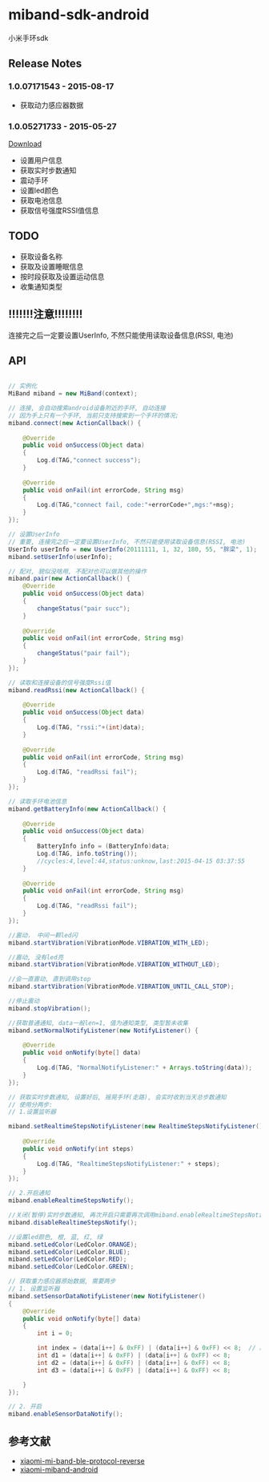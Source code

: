 # miband-sdk-android
小米手环sdk

## Release Notes

### 1.0.07171543 - 2015-08-17

- 获取动力感应器数据

### 1.0.05271733 - 2015-05-27
[Download](https://github.com/pangliang/miband-sdk-android/releases/tag/1.0.05271733)

- 设置用户信息
- 获取实时步数通知
- 震动手环
- 设置led颜色
- 获取电池信息
- 获取信号强度RSSI值信息

## TODO

- 获取设备名称
- 获取及设置睡眠信息
- 按时段获取及设置运动信息
- 收集通知类型


## !!!!!!!注意!!!!!!!!
连接完之后一定要设置UserInfo, 不然只能使用读取设备信息(RSSI, 电池)

## API

```java

// 实例化
MiBand miband = new MiBand(context);

// 连接, 会自动搜索android设备附近的手环, 自动连接
// 因为手上只有一个手环, 当前只支持搜索到一个手环的情况;
miband.connect(new ActionCallback() {
						
	@Override
	public void onSuccess(Object data)
	{
		Log.d(TAG,"connect success");
	}
	
	@Override
	public void onFail(int errorCode, String msg)
	{
		Log.d(TAG,"connect fail, code:"+errorCode+",mgs:"+msg);
	}
});

// 设置UserInfo
// 重要, 连接完之后一定要设置UserInfo, 不然只能使用读取设备信息(RSSI, 电池)
UserInfo userInfo = new UserInfo(20111111, 1, 32, 180, 55, "胖梁", 1);
miband.setUserInfo(userInfo);

// 配对, 貌似没啥用, 不配对也可以做其他的操作
miband.pair(new ActionCallback() {
	@Override
	public void onSuccess(Object data)
	{
		changeStatus("pair succ");
	}
	
	@Override
	public void onFail(int errorCode, String msg)
	{
		changeStatus("pair fail");
	}
});

// 读取和连接设备的信号强度Rssi值
miband.readRssi(new ActionCallback() {
		
	@Override
	public void onSuccess(Object data)
	{
		Log.d(TAG, "rssi:"+(int)data);
	}
	
	@Override
	public void onFail(int errorCode, String msg)
	{
		Log.d(TAG, "readRssi fail");
	}
});

// 读取手环电池信息
miband.getBatteryInfo(new ActionCallback() {
		
	@Override
	public void onSuccess(Object data)
	{
		BatteryInfo info = (BatteryInfo)data;
		Log.d(TAG, info.toString());
		//cycles:4,level:44,status:unknow,last:2015-04-15 03:37:55
	}
	
	@Override
	public void onFail(int errorCode, String msg)
	{
		Log.d(TAG, "readRssi fail");
	}
});

//震动， 中间一颗led闪
miband.startVibration(VibrationMode.VIBRATION_WITH_LED);

//震动, 没有led亮
miband.startVibration(VibrationMode.VIBRATION_WITHOUT_LED);

//会一直震动, 直到调用stop
miband.startVibration(VibrationMode.VIBRATION_UNTIL_CALL_STOP);

//停止震动
miband.stopVibration();

//获取普通通知, data一般len=1, 值为通知类型, 类型暂未收集
miband.setNormalNotifyListener(new NotifyListener() {
		
	@Override
	public void onNotify(byte[] data)
	{
		Log.d(TAG, "NormalNotifyListener:" + Arrays.toString(data));
	}
});

// 获取实时步数通知, 设置好后, 摇晃手环(走路), 会实时收到当天总步数通知
// 使用分两步:
// 1.设置监听器

miband.setRealtimeStepsNotifyListener(new RealtimeStepsNotifyListener() {
		
	@Override
	public void onNotify(int steps)
	{
		Log.d(TAG, "RealtimeStepsNotifyListener:" + steps);
	}
});

// 2.开启通知
miband.enableRealtimeStepsNotify();

//关闭(暂停)实时步数通知, 再次开启只需要再次调用miband.enableRealtimeStepsNotify()即可
miband.disableRealtimeStepsNotify();

//设置led颜色, 橙, 蓝, 红, 绿
miband.setLedColor(LedColor.ORANGE);
miband.setLedColor(LedColor.BLUE);
miband.setLedColor(LedColor.RED);
miband.setLedColor(LedColor.GREEN);

// 获取重力感应器原始数据, 需要两步
// 1. 设置监听器
miband.setSensorDataNotifyListener(new NotifyListener()
{
	@Override
	public void onNotify(byte[] data)
	{
		int i = 0;

		int index = (data[i++] & 0xFF) | (data[i++] & 0xFF) << 8;  // 序号
		int d1 = (data[i++] & 0xFF) | (data[i++] & 0xFF) << 8;    
		int d2 = (data[i++] & 0xFF) | (data[i++] & 0xFF) << 8;
		int d3 = (data[i++] & 0xFF) | (data[i++] & 0xFF) << 8;

	}
});

// 2. 开启
miband.enableSensorDataNotify();

```


## 参考文献

- [xiaomi-mi-band-ble-protocol-reverse](http://allmydroids.blogspot.de/2014/12/xiaomi-mi-band-ble-protocol-reverse.html)
- [xiaomi-miband-android](https://github.com/UgoRaffaele/xiaomi-miband-android)